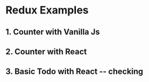 # Redux Examples

## 1. Counter with Vanilla Js
    
## 2. Counter with React 

## 3. Basic Todo with React -- checking 